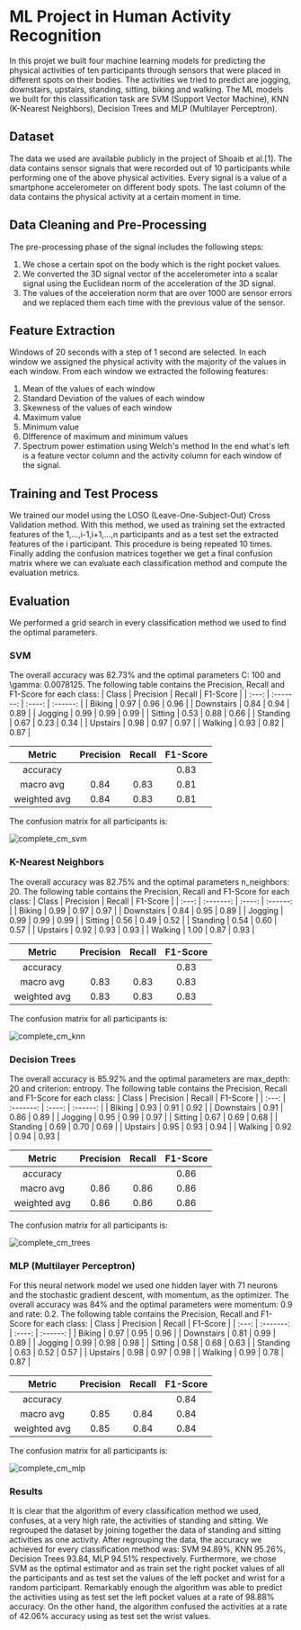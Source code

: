 # ML Project in Human Activity Recognition
In this projet we built four machine learning models for predicting the physical activities of ten participants through sensors that were placed in different spots on their bodies. The activities we tried to predict are jogging, downstairs, upstairs, standing, sitting, biking and walking. The ML models we built for this classification task are SVM (Support Vector Machine), KNN (K-Nearest Neighbors), Decision Trees and MLP (Multilayer Perceptron).
## Dataset
The data we used are available publicly in the project of Shoaib et al.[1]. The data contains sensor signals that were recorded out of 10 participants while performing one of the above physical activities. Every signal is a value of a smartphone accelerometer on different body spots. The last column of the data contains the physical activity at a certain moment in time.
## Data Cleaning and Pre-Processing
The pre-processing phase of the signal includes the following steps:
1. We chose a certain spot on the body which is the right pocket values.
2. We converted the 3D signal vector of the accelerometer into a scalar signal using the Euclidean norm of the acceleration of the 3D signal.
3. The values of the acceleration norm that are over 1000 are sensor errors and we replaced them each time with the previous value of the sensor.
## Feature Extraction
Windows of 20 seconds with a step of 1 second are selected. In each window we assigned the physical activity with the majority of the values in each window. From each window we extracted the following features:
1. Mean of the values of each window
2. Standard Deviation of the values of each window
3. Skewness of the values of each window
4. Maximum value
4. Minimum value
5. DIfference of maximum and minimum values
6. Spectrum power estimation using Welch's method
In the end what's left is a feature vector column and the activity column for each window of the signal.
## Training and Test Process
We trained our model using the LOSO (Leave-One-Subject-Out) Cross Validation method. With this method, we used as training set the extracted features of the 1,...,i-1,i+1,...,n participants and as a test set the extracted features of the i participant. This procedure is being repeated 10 times. Finally adding the confusion matrices together we get a final confusion matrix where we can evaluate each classification method and compute the evaluation metrics.
## Evaluation
We performed a grid search in every classification method we used to find the optimal parameters.
### SVM
The overall accuracy was 82.73% and the optimal parameters C: 100 and \gamma: 0.0078125. The following table contains the Precision, Recall and F1-Score for each class:
| Class      | Precision | Recall | F1-Score |
| :---:      | :-------: | :----: | :------: |
| Biking     | 0.97      | 0.96   | 0.96     |
| Downstairs | 0.84      | 0.94   | 0.89     |
| Jogging    | 0.99      | 0.99   | 0.99     |
| Sitting    | 0.53      | 0.88   | 0.66     |
| Standing   | 0.67      | 0.23   | 0.34     |
| Upstairs   | 0.98      | 0.97   | 0.97     |
| Walking    | 0.93      | 0.82   | 0.87     |

| Metric       | Precision | Recall | F1-Score |
| :----:       | :-------: | :----: | :------: |
| accuracy     |           |        | 0.83     |
| macro avg    | 0.84      | 0.83   | 0.81     |
| weighted avg | 0.84      | 0.83   | 0.81     |

The confusion matrix for all participants is:

![complete_cm_svm](https://github.com/PaggeliD/ml-project-in-human-activity-recognition/blob/main/images/svm/complete_conf_matrix.png)

### K-Nearest Neighbors
The overall accuracy was 82.75% and the optimal parameters n_neighbors: 20. The following table contains the Precision, Recall and F1-Score for each class:
| Class      | Precision | Recall | F1-Score |
| :---:      | :-------: | :----: | :------: |
| Biking     | 0.99      | 0.97   | 0.97     |
| Downstairs | 0.84      | 0.95   | 0.89     |
| Jogging    | 0.99      | 0.99   | 0.99     |
| Sitting    | 0.56      | 0.49   | 0.52     |
| Standing   | 0.54      | 0.60   | 0.57     |
| Upstairs   | 0.92      | 0.93   | 0.93     |
| Walking    | 1.00      | 0.87   | 0.93     |

| Metric       | Precision | Recall | F1-Score |
| :----:       | :-------: | :----: | :------: |
| accuracy     |           |        | 0.83     |
| macro avg    | 0.83      | 0.83   | 0.83     |
| weighted avg | 0.83      | 0.83   | 0.83     |

The confusion matrix for all participants is:

![complete_cm_knn](https://github.com/PaggeliD/ml-project-in-human-activity-recognition/blob/main/images/knn/complete_confusion_matrix.png)

### Decision Trees
The overall accuracy is 85.92% and the optimal parameters are max_depth: 20 and criterion: entropy. The following table contains the Precision, Recall and F1-Score for each class:
| Class      | Precision | Recall | F1-Score |
| :---:      | :-------: | :----: | :------: |
| Biking     | 0.93      | 0.91   | 0.92     |
| Downstairs | 0.91      | 0.86   | 0.89     |
| Jogging    | 0.95      | 0.99   | 0.97     |
| Sitting    | 0.67      | 0.69   | 0.68     |
| Standing   | 0.69      | 0.70   | 0.69     |
| Upstairs   | 0.95      | 0.93   | 0.94     |
| Walking    | 0.92      | 0.94   | 0.93     |

| Metric       | Precision | Recall | F1-Score |
| :----:       | :-------: | :----: | :------: |
| accuracy     |           |        | 0.86     |
| macro avg    | 0.86      | 0.86   | 0.86     |
| weighted avg | 0.86      | 0.86   | 0.86     |

The confusion matrix for all participants is:

![complete_cm_trees](https://github.com/PaggeliD/ml-project-in-human-activity-recognition/blob/main/images/trees/complete_conf_matrix.png)

### MLP (Multilayer Perceptron)
For this neural network model we used one hidden layer with 71 neurons and the stochastic gradient descent, with momentum, as the optimizer. The overall accuracy was 84% and the optimal parameters were momentum: 0.9 and rate: 0.2. The following table contains the Precision, Recall and F1-Score for each class:
| Class      | Precision | Recall | F1-Score |
| :---:      | :-------: | :----: | :------: |
| Biking     | 0.97      | 0.95   | 0.96     |
| Downstairs | 0.81      | 0.99   | 0.89     |
| Jogging    | 0.99      | 0.98   | 0.98     |
| Sitting    | 0.58      | 0.68   | 0.63     |
| Standing   | 0.63      | 0.52   | 0.57     |
| Upstairs   | 0.98      | 0.97   | 0.98     |
| Walking    | 0.99      | 0.78   | 0.87     |

| Metric       | Precision | Recall | F1-Score |
| :----:       | :-------: | :----: | :------: |
| accuracy     |           |        | 0.84     |
| macro avg    | 0.85      | 0.84   | 0.84     |
| weighted avg | 0.85      | 0.84   | 0.84     |

The confusion matrix for all participants is:

![complete_cm_mlp](https://github.com/PaggeliD/ml-project-in-human-activity-recognition/blob/main/images/mlp/complete_conf_matrix.png)

### Results
It is clear that the algorithm of every classification method we used, confuses, at a very high rate, the activities of standing and sitting. We regrouped the dataset by joining together the data of standing and sitting activities as one activity. After regrouping the data, the accuracy we achieved for every classification method was: SVM 94.89%, KNN 95.26%, Decision Trees 93.84, MLP 94.51% respectively. Furthermore, we chose SVM as the optimal estimator and as train set the right pocket values of all the participants and as test set the values of the left pocket and wrist for a random participant. Remarkably enough the algorithm was able to predict the activities using as test set the left pocket values at a rate of 98.88% accuracy. On the other hand, the algorithm confused the activities at a rate of 42.06% accuracy using as test set the wrist values.


















